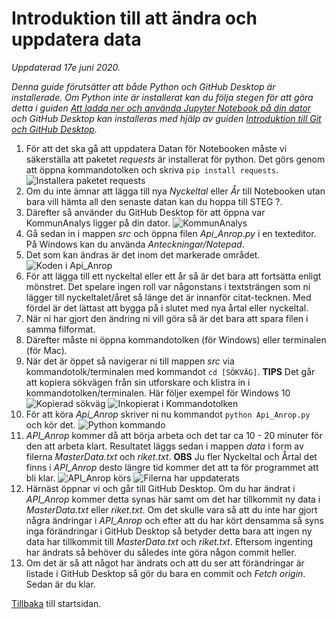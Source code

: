 # Introduktion till att ändra och uppdatera data
*Uppdaterad 17e juni 2020.*

*Denna guide förutsätter att både Python och GitHub Desktop är installerade. Om Python inte är installerat kan du följa stegen för att göra detta i guiden [Att ladda ner och använda Jupyter Notebook på din dator](Installera_jupyterNotebook.md) och GitHub Desktop kan installeras med hjälp av guiden [Introduktion till Git och GitHub Desktop](git.md).*

1. För att det ska gå att uppdatera Datan för Notebooken måste vi säkerställa att paketet *requests* är installerat för python. Det görs genom att öppna kommandotolken och skriva `pip install requests`. ![Installera paketet requests](/pictures/AndraData/Windows_1_PipRequests.png)
2. Om du inte ämnar att lägga till nya *Nyckeltal* eller *År* till Notebooken utan bara vill hämta all den senaste datan kan du hoppa till STEG ?.
3. Därefter så använder du GitHub Desktop för att öppna var KommunAnalys ligger på din dator. ![KommunAnalys](/pictures/AndraData/Windows_2_Folder.png)
4. Gå sedan in i mappen *src* och öppna filen *Api_Anrop.py* i en texteditor. På Windows kan du använda *Anteckningar/Notepad*.
5. Det som kan ändras är det inom det markerade området. ![Koden i Api_Anrop](/pictures/AndraData/Windows_3_Anrop.png)
6. För att lägga till ett nyckeltal eller ett år så är det bara att fortsätta enligt mönstret. Det spelare ingen roll var någonstans i textsträngen som ni lägger till nyckeltalet/året så länge det är innanför citat-tecknen. Med fördel är det lättast att bygga på i slutet med nya årtal eller nyckeltal.
7. När ni har gjort den ändring ni vill göra så är det bara att spara filen i samma filformat.
8. Därefter måste ni öppna kommandotolken (för Windows) eller terminalen (för Mac).
9. När det är öppet så navigerar ni till mappen *src* via kommandotolk/terminalen med kommandot `cd [SÖKVÄG]`. **TIPS** Det går att kopiera sökvägen från sin utforskare och klistra in i kommandotolken/terminalen. Här följer exempel för Windows 10![Kopierad sökväg](/pictures/AndraData/Windows_4_path.png) ![Inkopierat i Kommandotolken](/pictures/AndraData/Windows_5_pathcopy.png)
10. För att köra *Api_Anrop* skriver ni nu kommandot `python Api_Anrop.py` och kör det. ![Python kommando](/pictures/AndraData/Windows_6_Python.png)
11. *API_Anrop* kommer då att börja arbeta och det tar ca 10 - 20 minuter för den att arbeta klart. Resultatet läggs sedan i mappen *data* i form av filerna *MasterData.txt* och *riket.txt*. **OBS** Ju fler Nyckeltal och Årtal det finns i *API_Anrop* desto längre tid kommer det att ta för programmet att bli klar. ![API_Anrop körs](/pictures/AndraData/Windows_7_PythonProgress.png) ![Filerna har uppdaterats](/pictures/AndraData/Windows_8_FolderData.png)
12. Härnäst öppnar vi och går till GitHub Desktop. Om du har ändrat i *API_Anrop* kommer detta synas här samt om det har tillkommit ny data i *MasterData.txt* eller *riket.txt*. Om det skulle vara så att du inte har gjort några ändringar i *API_Anrop* och efter att du har kört densamma så syns inga förändringar i GitHub Desktop så betyder detta bara att ingen ny data har tillkommit till *MasterData.txt* och *riket.txt*. Eftersom ingenting har ändrats så behöver du således inte göra någon commit heller.
13. Om det är så att något har ändrats och att du ser att förändringar är listade i GitHub Desktop så gör du bara en commit och *Fetch origin*. Sedan är du klar.

[Tillbaka](README.md) till startsidan.